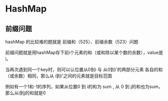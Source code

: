 # HashMap

## 前缀问题

hashMap 的比较难的题就是 前缀和（525）、前缀余数（523）问题

前缀问题就是用hashMap存下前i个元素的和（或和除以某个数的余数），value是i。

当再次遇到同一个key时，则可以认位置从0到i 与 从0到i'的两部分元素 各自的和（或余数）相同，那么从 i到i'之间的元素就是目标范围

例如有一个1和-1的序列，如果从位置0 到 i的和为 sum , 从 0 到 j的和也为sum，那么从i到j的和就是0

